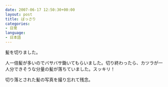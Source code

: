 ```yaml
---
date: 2007-06-17 12:50:30+00:00
layout: post
title: ばっさり
categories:
- 日常
language:
- 日本語
---
```


髪を切りました。

人一倍髪が多いのでバサバサ鋤いてもらいました。切り終わったら、カツラが一人分できそうな分量の髪が落ちていました。スッキリ！

切り落とされた髪の写真を撮り忘れて残念。
